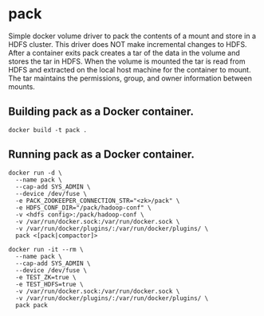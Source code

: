 # pack

Simple docker volume driver to pack the contents of a mount and store in a HDFS cluster.  This driver does NOT make incremental changes to HDFS.  After a container exits pack creates a tar of the data in the volume and stores the tar in HDFS.  When the volume is mounted the tar is read from HDFS and extracted on the local host machine for the container to mount.  The tar maintains the permissions, group, and owner information between mounts.

## Building pack as a Docker container.
~~~~
docker build -t pack .
~~~~

## Running pack as a Docker container.
~~~~
docker run -d \
  --name pack \
  --cap-add SYS_ADMIN \
  --device /dev/fuse \
  -e PACK_ZOOKEEPER_CONNECTION_STR="<zk>/pack" \
  -e HDFS_CONF_DIR="/pack/hadoop-conf" \
  -v <hdfs config>:/pack/hadoop-conf \
  -v /var/run/docker.sock:/var/run/docker.sock \
  -v /var/run/docker/plugins/:/var/run/docker/plugins/ \
  pack <[pack|compactor]>
~~~~

~~~~
docker run -it --rm \
  --name pack \
  --cap-add SYS_ADMIN \
  --device /dev/fuse \
  -e TEST_ZK=true \
  -e TEST_HDFS=true \
  -v /var/run/docker.sock:/var/run/docker.sock \
  -v /var/run/docker/plugins/:/var/run/docker/plugins/ \
  pack pack
~~~~
